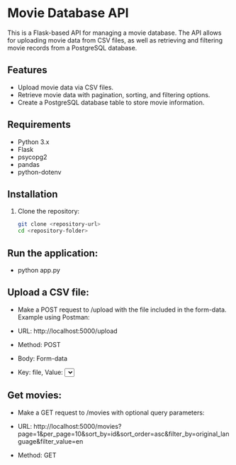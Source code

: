 # Movie Database API

This is a Flask-based API for managing a movie database. The API allows for uploading movie data from CSV files, as well as retrieving and filtering movie records from a PostgreSQL database.

## Features

- Upload movie data via CSV files.
- Retrieve movie data with pagination, sorting, and filtering options.
- Create a PostgreSQL database table to store movie information.

## Requirements

- Python 3.x
- Flask
- psycopg2
- pandas
- python-dotenv

## Installation

1. Clone the repository:

   ```bash
   git clone <repository-url>
   cd <repository-folder>
## Run the application:
- python app.py

## Upload a CSV file:
- Make a POST request to /upload with the file included in the form-data. Example using Postman:

- URL: http://localhost:5000/upload
- Method: POST
- Body: Form-data
- Key: file, Value: <select your CSV file>

## Get movies:
- Make a GET request to /movies with optional query parameters:

- URL: http://localhost:5000/movies?page=1&per_page=10&sort_by=id&sort_order=asc&filter_by=original_language&filter_value=en
- Method: GET
